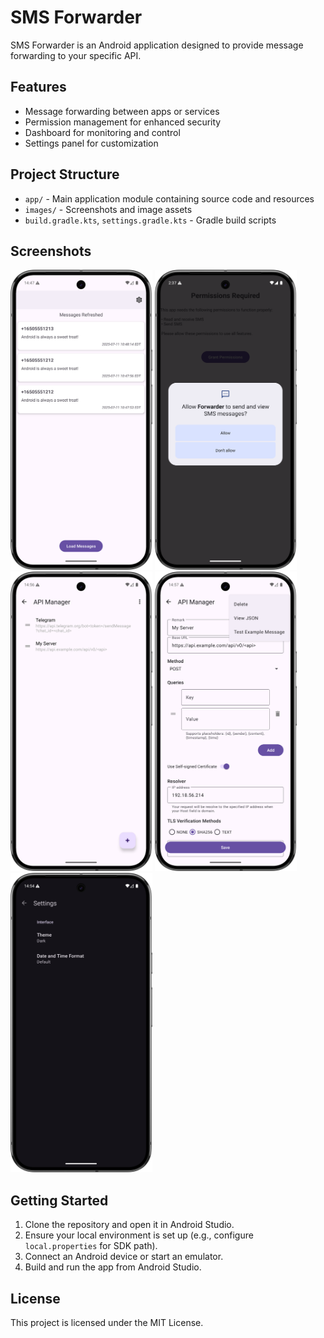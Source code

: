 # SMS Forwarder

SMS Forwarder is an Android application designed to provide message forwarding to your specific API.

## Features

- Message forwarding between apps or services
- Permission management for enhanced security
- Dashboard for monitoring and control
- Settings panel for customization

## Project Structure

- `app/` - Main application module containing source code and resources
- `images/` - Screenshots and image assets
- `build.gradle.kts`, `settings.gradle.kts` - Gradle build scripts

## Screenshots

<div>
  <img src="images/Dashboard.png" width="45%" />
  <img src="images/PermissionManager.png" width="45%" />
</div>
<div>
  <img src="images/APIManager.png" width="45%" />
  <img src="images/APIExample.png" width="45%" />
</div>
<div>
  <img src="images/Settings.png" width="45%" />
</div>

## Getting Started

1. Clone the repository and open it in Android Studio.
2. Ensure your local environment is set up (e.g., configure `local.properties` for SDK path).
3. Connect an Android device or start an emulator.
4. Build and run the app from Android Studio.

## License

This project is licensed under the MIT License.

